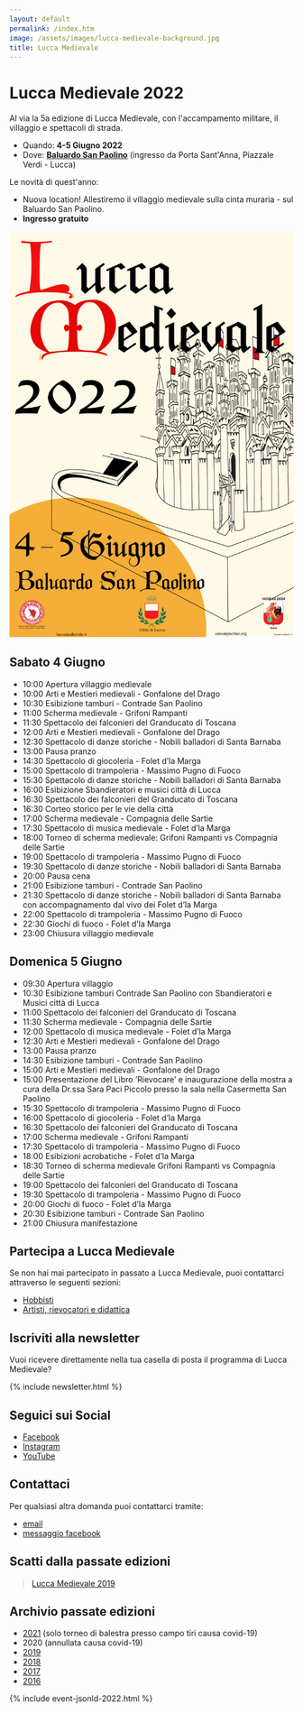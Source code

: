 ```yaml
---
layout: default
permalink: /index.htm
image: /assets/images/lucca-medievale-background.jpg
title: Lucca Medievale
---
```

# Lucca Medievale 2022

Al via la 5a edizione di Lucca Medievale, con l'accampamento militare, il
villaggio e spettacoli di strada.

* Quando: **4-5 Giugno 2022**
* Dove: [**Baluardo San Paolino**](https://goo.gl/maps/6ytTUxrdXRfRdcxa9) (ingresso da Porta Sant'Anna, Piazzale Verdi - Lucca)

Le novità di quest'anno:

* Nuova location! Allestiremo il villaggio medievale sulla cinta muraria - sul
  Baluardo San Paolino.
* **Ingresso gratuito**

![locandina](/assets/images/2022/locandina-lucca-medievale-2022.jpg)

## Sabato 4 Giugno

* 10:00 Apertura villaggio medievale
* 10:00 Arti e Mestieri medievali - Gonfalone del Drago
* 10:30 Esibizione tamburi - Contrade San Paolino
* 11:00 Scherma medievale - Grifoni Rampanti
* 11:30 Spettacolo dei falconieri del Granducato di Toscana
* 12:00 Arti e Mestieri medievali - Gonfalone del Drago
* 12:30 Spettacolo di danze storiche - Nobili balladori di Santa Barnaba
* 13:00 Pausa pranzo
* 14:30 Spettacolo di giocoleria - Folet d’la Marga
* 15:00 Spettacolo di trampoleria - Massimo Pugno di Fuoco
* 15:30 Spettacolo di danze storiche - Nobili balladori di Santa Barnaba
* 16:00 Esibizione Sbandieratori e musici città di Lucca
* 16:30 Spettacolo dei falconieri del Granducato di Toscana
* 16:30 Corteo storico per le vie della città
* 17:00 Scherma medievale - Compagnia delle Sartie
* 17:30 Spettacolo di musica medievale - Folet d’la Marga
* 18:00 Torneo di scherma medievale: Grifoni Rampanti vs Compagnia delle Sartie
* 19:00 Spettacolo di trampoleria - Massimo Pugno di Fuoco
* 19:30 Spettacolo di danze storiche - Nobili balladori di Santa Barnaba
* 20:00 Pausa cena
* 21:00 Esibizione tamburi - Contrade San Paolino
* 21:30 Spettacolo di danze storiche - Nobili balladori di Santa Barnaba con
  accompagnamento dal vivo dei Folet d’la Marga
* 22:00 Spettacolo di trampoleria - Massimo Pugno di Fuoco
* 22:30 Giochi di fuoco - Folet d’la Marga
* 23:00 Chiusura villaggio medievale

## Domenica 5 Giugno

* 09:30 Apertura villaggio
* 10:30 Esibizione tamburi Contrade San Paolino con Sbandieratori e Musici città di Lucca
* 11:00 Spettacolo dei falconieri del Granducato di Toscana
* 11:30 Scherma medievale - Compagnia delle Sartie
* 12:00 Spettacolo di musica medievale - Folet d’la Marga
* 12:30 Arti e Mestieri medievali - Gonfalone del Drago
* 13:00 Pausa pranzo
* 14:30 Esibizione tamburi - Contrade San Paolino
* 15:00 Arti e Mestieri medievali - Gonfalone del Drago
* 15:00 Presentazione del Libro ‘Rievocare’ e inaugurazione della mostra a cura
  della Dr.ssa Sara Paci Piccolo presso la sala nella Casermetta San Paolino
* 15:30 Spettacolo di trampoleria - Massimo Pugno di Fuoco
* 16:00 Spettacolo di giocoleria - Folet d’la Marga
* 16:30 Spettacolo dei falconieri del Granducato di Toscana
* 17:00 Scherma medievale - Grifoni Rampanti
* 17:30 Spettacolo di trampoleria - Massimo Pugno di Fuoco
* 18:00 Esibizioni acrobatiche - Folet d’la Marga
* 18:30 Torneo di scherma medievale Grifoni Rampanti vs Compagnia delle Sartie
* 19:00 Spettacolo dei falconieri del Granducato di Toscana
* 19:30 Spettacolo di trampoleria - Massimo Pugno di Fuoco
* 20:00 Giochi di fuoco - Folet d’la Marga
* 20:30 Esibizione tamburi - Contrade San Paolino
* 21:00 Chiusura manifestazione

## Partecipa a Lucca Medievale

Se non hai mai partecipato in passato a Lucca Medievale, puoi contattarci
attraverso le seguenti sezioni:

* [Hobbisti](villaggio-medievale.md)
* [Artisti, rievocatori e didattica](partecipa.md)

## Iscriviti alla newsletter

Vuoi ricevere direttamente nella tua casella di posta il programma di Lucca Medievale?

{% include newsletter.html %}

## Seguici sui Social

* [Facebook](https://www.facebook.com/luccamedievale/)
* [Instagram](https://www.instagram.com/explore/tags/luccamedievale/)
* [YouTube](https://www.youtube.com/playlist?list=PLGmFjg-_N7COfovMy0z5-9uYcLXp1Tec-)

## Contattaci

Per qualsiasi altra domanda puoi contattarci tramite:

* [email](mailto:consanpaolino@gmail.com)
* [messaggio facebook](https://www.facebook.com/luccamedievale/)

## Scatti dalla passate edizioni

<blockquote class="imgur-embed-pub" lang="en" data-id="a/0J8eSjw"><a href="//imgur.com/a/0J8eSjw">Lucca Medievale 2019</a></blockquote><script async src="//s.imgur.com/min/embed.js" charset="utf-8"></script>

## Archivio passate edizioni

* [2021](2021.md) (solo torneo di balestra presso campo tiri causa covid-19)
* 2020 (annullata causa covid-19)
* [2019](2019.md)
* [2018](2018.md)
* [2017](2017.md)
* [2016](2016.md)

{% include event-jsonld-2022.html %}
